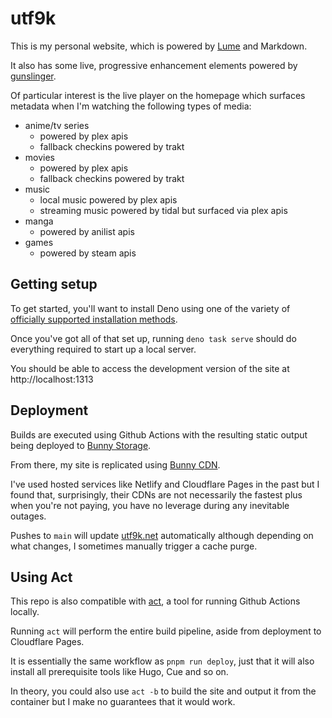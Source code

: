 # utf9k

This is my personal website, which is powered by [Lume](https://github.com/lumeland/lume) and Markdown.

It also has some live, progressive enhancement elements powered by [gunslinger](https://github.com/marcus-crane/gunslinger).

Of particular interest is the live player on the homepage which surfaces metadata when I'm watching the following types of media:

* anime/tv series
  * powered by plex apis
  * fallback checkins powered by trakt
* movies
  * powered by plex apis
  * fallback checkins powered by trakt
* music
  * local music powered by plex apis
  * streaming music powered by tidal but surfaced via plex apis
* manga
  * powered by anilist apis
* games
  * powered by steam apis

## Getting setup

To get started, you'll want to install Deno using one of the variety of [officially supported installation methods](https://github.com/lumeland/lume).

Once you've got all of that set up, running `deno task serve` should do everything required to start up a local server.

You should be able to access the development version of the site at http://localhost:1313

## Deployment

Builds are executed using Github Actions with the resulting static output being deployed to [Bunny Storage](https://bunny.net/storage/).

From there, my site is replicated using [Bunny CDN](https://bunny.net/cdn/).

I've used hosted services like Netlify and Cloudflare Pages in the past but I found that, surprisingly, their CDNs are not necessarily the fastest plus when you're not paying, you have no leverage during any inevitable outages.

Pushes to `main` will update [utf9k.net](https://utf9k.net) automatically although depending on what changes, I sometimes manually trigger a cache purge.

## Using Act

This repo is also compatible with [act](https://github.com/nektos/act), a tool for running Github Actions locally.

Running `act` will perform the entire build pipeline, aside from deployment to Cloudflare Pages.

It is essentially the same workflow as `pnpm run deploy`, just that it will also install all prerequisite tools like Hugo, Cue and so on.

In theory, you could also use `act -b` to build the site and output it from the container but I make no guarantees that it would work.